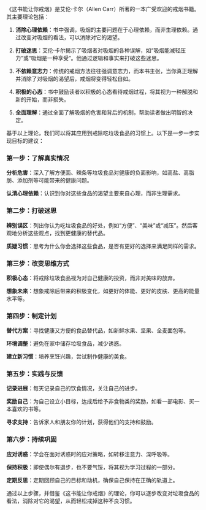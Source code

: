 《这书能让你戒烟》是艾伦·卡尔（Allen Carr）所著的一本广受欢迎的戒烟书籍。其主要理论包括：

1. **消除心理依赖**：书中强调，吸烟的主要问题在于心理依赖，而非生理依赖。通过改变对吸烟的看法，可以消除对它的渴望。

2. **打破迷思**：艾伦·卡尔揭示了吸烟者对吸烟的各种误解，如“吸烟能减轻压力”或“吸烟是一种享受”。他通过逻辑和事实来打破这些迷思。

3. **不依赖意志力**：传统的戒烟方法往往强调意志力，而本书主张，当你真正理解并消除了对吸烟的渴望后，戒烟将变得轻松自如。

4. **积极的心态**：书中鼓励读者以积极的心态看待戒烟过程，将其视为一种解脱和新的开始，而非损失。

5. **全面理解**：通过全面了解吸烟的危害和背后的机制，帮助读者做出明智的决定。

基于以上理论，我们可以将其应用到戒除吃垃圾食品的习惯上。以下是一步一步实现目标的建议：

### 第一步：了解真实情况

**分析危害**：深入了解方便面、辣条等垃圾食品对健康的负面影响，如高盐、高脂肪、添加剂等可能带来的健康问题。

**认清心理依赖**：认识到你对这些食品的渴望主要来自心理，而非生理需求。

### 第二步：打破迷思

**辨别误区**：列出你认为吃垃圾食品的好处，例如“方便”、“美味”或“减压”。然后客观地分析这些观点，找到更健康的替代品。

**质疑习惯**：思考为什么你会选择这些食品，是否有更好的选择来满足同样的需求。

### 第三步：改变思维方式

**积极心态**：将戒除垃圾食品视为对自己健康的投资，而非对美味的放弃。

**想象未来**：想象戒除后带来的积极变化，如更好的体能、更好的皮肤、更高的能量水平等。

### 第四步：制定计划

**替代方案**：寻找健康又方便的食品替代品，如新鲜水果、坚果、全麦面包等。

**环境调整**：避免在家中储存垃圾食品，减少诱惑。

**建立新习惯**：培养烹饪兴趣，尝试制作健康的美食。

### 第五步：实践与反馈

**记录进展**：每天记录自己的饮食情况，关注自己的进步。

**奖励自己**：为自己设立小目标，达成后给予非食物类的奖励，如看一部电影、买一本喜欢的书等。

**寻求支持**：告诉家人和朋友你的计划，获得他们的支持和鼓励。

### 第六步：持续巩固

**应对诱惑**：学会在面对诱惑时的应对策略，如转移注意力、深呼吸等。

**保持积极**：即使偶尔有退步，也不要气馁，将其视为学习过程的一部分。

**定期反思**：定期回顾自己的目标和动机，确保自己保持在正确的轨道上。

通过以上步骤，并借鉴《这书能让你戒烟》的理论，你可以逐步改变对垃圾食品的看法，消除对它的渴望，从而轻松戒掉这种不良习惯。